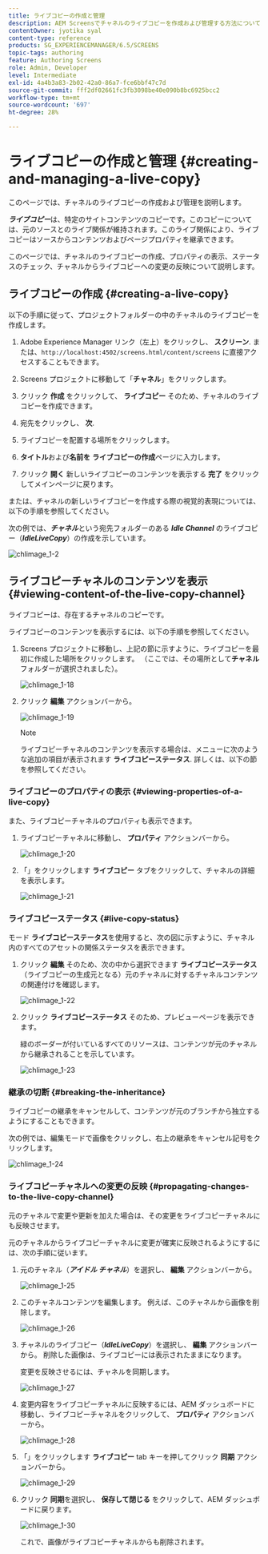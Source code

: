 ```yaml
---
title: ライブコピーの作成と管理
description: AEM Screensでチャネルのライブコピーを作成および管理する方法について説明します。
contentOwner: jyotika syal
content-type: reference
products: SG_EXPERIENCEMANAGER/6.5/SCREENS
topic-tags: authoring
feature: Authoring Screens
role: Admin, Developer
level: Intermediate
exl-id: 4a4b3a83-2b02-42a0-86a7-fce6bbf47c7d
source-git-commit: fff2df02661fc3fb3098be40e090b8bc6925bcc2
workflow-type: tm+mt
source-wordcount: '697'
ht-degree: 28%

---
```


# ライブコピーの作成と管理 {#creating-and-managing-a-live-copy}

このページでは、チャネルのライブコピーの作成および管理を説明します。

***ライブコピー***&#x200B;は、特定のサイトコンテンツのコピーです。このコピーについては、元のソースとのライブ関係が維持されます。このライブ関係により、ライブコピーはソースからコンテンツおよびページプロパティを継承できます。

このページでは、チャネルのライブコピーの作成、プロパティの表示、ステータスのチェック、チャネルからライブコピーへの変更の反映について説明します。


## ライブコピーの作成 {#creating-a-live-copy}

以下の手順に従って、プロジェクトフォルダーの中のチャネルのライブコピーを作成します。

1. Adobe Experience Manager リンク（左上）をクリックし、 **スクリーン**. または、`http://localhost:4502/screens.html/content/screens` に直接アクセスすることもできます。

1. Screens プロジェクトに移動して「**チャネル**」をクリックします。
1. クリック **作成** をクリックして、 **ライブコピー** そのため、チャネルのライブコピーを作成できます。
1. 宛先をクリックし、 **次**.
1. ライブコピーを配置する場所をクリックします。
1. **タイトル**&#x200B;および&#x200B;**名前を** **ライブコピーの作成**&#x200B;ページに入力します。

1. クリック **開く** 新しいライブコピーのコンテンツを表示する **完了** をクリックしてメインページに戻ります。

または、チャネルの新しいライブコピーを作成する際の視覚的表現については、以下の手順を参照してください。

次の例では、***チャネル***&#x200B;という宛先フォルダーのある ***Idle Channel*** のライブコピー（***IdleLiveCopy***）の作成を示しています。

![chlimage_1-2](assets/chlimage_1-2.gif)

## ライブコピーチャネルのコンテンツを表示 {#viewing-content-of-the-live-copy-channel}

ライブコピーは、存在するチャネルのコピーです。

ライブコピーのコンテンツを表示するには、以下の手順を参照してください。

1. Screens プロジェクトに移動し、上記の節に示すように、ライブコピーを最初に作成した場所をクリックします。 （ここでは、その場所として&#x200B;**チャネル**&#x200B;フォルダーが選択されました）。

   ![chlimage_1-18](assets/chlimage_1-18.png)

1. クリック **編集** アクションバーから。

   ![chlimage_1-19](assets/chlimage_1-19.png)

   >[!NOTE]
   >
   >ライブコピーチャネルのコンテンツを表示する場合は、メニューに次のような追加の項目が表示されます **ライブコピーステータス**. 詳しくは、以下の節を参照してください。

### ライブコピーのプロパティの表示 {#viewing-properties-of-a-live-copy}

また、ライブコピーチャネルのプロパティも表示できます。

1. ライブコピーチャネルに移動し、 **プロパティ** アクションバーから。

   ![chlimage_1-20](assets/chlimage_1-20.png)

1. 「」をクリックします **ライブコピー** タブをクリックして、チャネルの詳細を表示します。

   ![chlimage_1-21](assets/chlimage_1-21.png)

### ライブコピーステータス {#live-copy-status}

モード **ライブコピーステータス**&#x200B;を使用すると、次の図に示すように、チャネル内のすべてのアセットの関係ステータスを表示できます。

1. クリック **編集** そのため、次の中から選択できます **ライブコピーステータス** （ライブコピーの生成元となる）元のチャネルに対するチャネルコンテンツの関連付けを確認します。

   ![chlimage_1-22](assets/chlimage_1-22.png)

1. クリック **ライブコピーステータス** そのため、プレビューページを表示できます。

   緑のボーダーが付いているすべてのリソースは、コンテンツが元のチャネルから継承されることを示しています。

   ![chlimage_1-23](assets/chlimage_1-23.png)

### 継承の切断 {#breaking-the-inheritance}

ライブコピーの継承をキャンセルして、コンテンツが元のブランチから独立するようにすることもできます。

次の例では、編集モードで画像をクリックし、右上の継承をキャンセル記号をクリックします。

![chlimage_1-24](assets/chlimage_1-24.png)

### ライブコピーチャネルへの変更の反映 {#propagating-changes-to-the-live-copy-channel}

元のチャネルで変更や更新を加えた場合は、その変更をライブコピーチャネルにも反映させます。

元のチャネルからライブコピーチャネルに変更が確実に反映されるようにするには、次の手順に従います。

1. 元のチャネル（***アイドル チャネル***）を選択し、 **編集** アクションバーから。

   ![chlimage_1-25](assets/chlimage_1-25.png)

1. このチャネルコンテンツを編集します。 例えば、このチャネルから画像を削除します。

   ![chlimage_1-26](assets/chlimage_1-26.png)

1. チャネルのライブコピー（***IdleLiveCopy***）を選択し、 **編集** アクションバーから。 削除した画像は、ライブコピーには表示されたままになります。

   変更を反映させるには、チャネルを同期します。

   ![chlimage_1-27](assets/chlimage_1-27.png)

1. 変更内容をライブコピーチャネルに反映するには、AEM ダッシュボードに移動し、ライブコピーチャネルをクリックして、 **プロパティ** アクションバーから。

   ![chlimage_1-28](assets/chlimage_1-28.png)

1. 「」をクリックします **ライブコピー** tab キーを押してクリック **同期** アクションバーから。

   ![chlimage_1-29](assets/chlimage_1-29.png)

1. クリック **同期**&#x200B;を選択し、 **保存して閉じる** をクリックして、AEM ダッシュボードに戻ります。

   ![chlimage_1-30](assets/chlimage_1-30.png)

   これで、画像がライブコピーチャネルからも削除されます。
